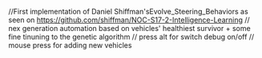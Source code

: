 //First implementation of Daniel Shiffman'sEvolve_Steering_Behaviors as seen on 
https://github.com/shiffman/NOC-S17-2-Intelligence-Learning
// nex generation automation based on vehicles' healthiest survivor + some fine tinuning to the genetic algorithm
// press alt for switch debug on/off
// mouse press for adding new vehicles
